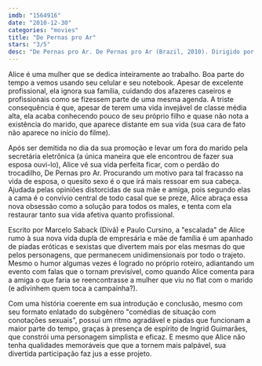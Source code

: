 ```yaml
---
imdb: "1564916"
date: "2010-12-30"
categories: "movies"
title: "De Pernas pro Ar"
stars: "3/5"
desc: "De Pernas pro Ar. De Pernas pro Ar (Brazil, 2010). Dirigido por Roberto Santucci. Escrito por Paulo Cursino, Marcelo Saback. Com Ingrid Guimarães, Maria Paula, Bruno Garcia, Denise Weinberg, Antonio Pedro, Cristina Pereira, Charles Paraventi, João Fernandes, Flávia Alessandra."
---
```

Alice é uma mulher que se dedica inteiramente ao trabalho. Boa parte do tempo a vemos usando seu celular e seu notebook. Apesar de excelente profissional, ela ignora sua família, cuidando dos afazeres caseiros e profissionais como se fizessem parte de uma mesma agenda. A triste consequência é que, apesar de terem uma vida invejável de classe média alta, ela acaba conhecendo pouco de seu próprio filho e quase não nota a existência do marido, que aparece distante em sua vida (sua cara de fato não aparece no início do filme).

Após ser demitida no dia da sua promoção e levar um fora do marido pela secretária eletrônica (a única maneira que ele encontrou de fazer sua esposa ouvi-lo), Alice vê sua vida perfeita ficar, com o perdão do trocadilho, De Pernas pro Ar. Procurando um motivo para tal fracasso na vida de esposa, o quesito sexo é o que irá mais ressoar em sua cabeça. Ajudada pelas opiniões distorcidas de sua mãe e amiga, pois segundo elas a cama é o convívio central de todo casal que se preze, Alice abraça essa nova obsessão como a solução para todos os males, e tenta com ela restaurar tanto sua vida afetiva quanto profissional.

Escrito por Marcelo Saback (Divã) e Paulo Cursino, a "escalada" de Alice rumo à sua nova vida dupla de empresária e mãe de família é um apanhado de piadas eróticas e sexistas que divertem mais por elas mesmas do que pelos personagens, que permanecem unidimensionais por todo o trajeto. Mesmo o humor algumas vezes é logrado no próprio roteiro, adiantando um evento com falas que o tornam previsível, como quando Alice comenta para a amiga o que faria se reencontrasse a mulher que viu no flat com o marido (e adivinhem quem toca a campainha?).

Com uma história coerente em sua introdução e conclusão, mesmo com seu formato enlatado do subgênero "comédias de situação com conotações sexuais", possui um ritmo agradável e piadas que funcionam a maior parte do tempo, graças à presença de espírito de Ingrid Guimarães, que constrói uma personagem simplista e eficaz. E mesmo que Alice não tenha qualidades memoráveis que que a tornem mais palpável, sua divertida participação faz jus a esse projeto.

